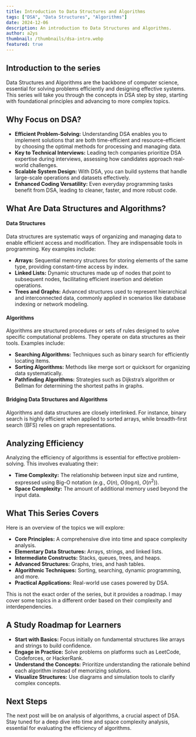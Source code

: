 ```yaml
---
title: Introduction to Data Structures and Algorithms
tags: ["DSA", "Data Structures", "Algorithms"]
date: 2024-12-06
description: An introduction to Data Structures and Algorithms.
author: a2ys
thumbnail: /thumbnails/dsa-intro.webp
featured: true
---
```


## Introduction to the series

Data Structures and Algorithms are the backbone of computer science, essential for solving problems efficiently and designing effective systems. This series will take you through the concepts in DSA step by step, starting with foundational principles and advancing to more complex topics.

## Why Focus on DSA?

- **Efficient Problem-Solving:** Understanding DSA enables you to implement solutions that are both time-efficient and resource-efficient by choosing the optimal methods for processing and managing data.
- **Key to Technical Interviews:** Leading tech companies prioritize DSA expertise during interviews, assessing how candidates approach real-world challenges.
- **Scalable System Design:** With DSA, you can build systems that handle large-scale operations and datasets effectively.
- **Enhanced Coding Versatility:** Even everyday programming tasks benefit from DSA, leading to cleaner, faster, and more robust code.

## What Are Data Structures and Algorithms?

#### Data Structures

Data structures are systematic ways of organizing and managing data to enable efficient access and modification. They are indispensable tools in programming. Key examples include:

- **Arrays:** Sequential memory structures for storing elements of the same type, providing constant-time access by index.
- **Linked Lists:** Dynamic structures made up of nodes that point to subsequent nodes, facilitating efficient insertion and deletion operations.
- **Trees and Graphs:** Advanced structures used to represent hierarchical and interconnected data, commonly applied in scenarios like database indexing or network modeling.

#### Algorithms

Algorithms are structured procedures or sets of rules designed to solve specific computational problems. They operate on data structures as their tools. Examples include:

- **Searching Algorithms:** Techniques such as binary search for efficiently locating items.
- **Sorting Algorithms:** Methods like merge sort or quicksort for organizing data systematically.
- **Pathfinding Algorithms:** Strategies such as Dijkstra’s algorithm or Bellman for determining the shortest paths in graphs.

#### Bridging Data Structures and Algorithms

Algorithms and data structures are closely interlinked. For instance, binary search is highly efficient when applied to sorted arrays, while breadth-first search (BFS) relies on graph representations.

## Analyzing Efficiency

Analyzing the efficiency of algorithms is essential for effective problem-solving. This involves evaluating their:

- **Time Complexity:** The relationship between input size and runtime, expressed using Big-O notation (e.g., $O(n)$, $O(\log n)$, $O(n^2)$).
- **Space Complexity:** The amount of additional memory used beyond the input data.

## What This Series Covers

Here is an overview of the topics we will explore:

- **Core Principles:** A comprehensive dive into time and space complexity analysis.
- **Elementary Data Structures:** Arrays, strings, and linked lists.
- **Intermediate Constructs:** Stacks, queues, trees, and heaps.
- **Advanced Structures:** Graphs, tries, and hash tables.
- **Algorithmic Techniques:** Sorting, searching, dynamic programming, and more.
- **Practical Applications:** Real-world use cases powered by DSA.

This is not the exact order of the series, but it provides a roadmap. I may cover some topics in a different order based on their complexity and interdependencies.

## A Study Roadmap for Learners

- **Start with Basics:** Focus initially on fundamental structures like arrays and strings to build confidence.
- **Engage in Practice:** Solve problems on platforms such as LeetCode, Codeforces, or HackerRank.
- **Understand the Concepts:** Prioritize understanding the rationale behind each algorithm instead of memorizing solutions.
- **Visualize Structures:** Use diagrams and simulation tools to clarify complex concepts.

## Next Steps

The next post will be on analysis of algorithms, a crucial aspect of DSA. Stay tuned for a deep dive into time and space complexity analysis, essential for evaluating the efficiency of algorithms.
